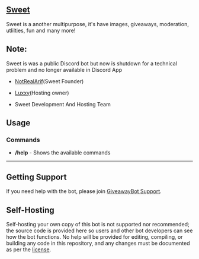 
## [Sweet](https://discord.gg/K4jgjyxb)

Sweet is a another multipurpose, it's have images, giveaways, moderation, utlilties, fun and many more!

## Note:

Sweet is was a public Discord bot but now is shutdown for a technical problem and no longer available in Discord App

- [NotRealArif](https://github.com/NotRealArif)(Sweet Founder)
- [Luxxy](https://github.com/Luxxy-GF)(Hosting owner)

- Sweet Development And Hosting Team

## Usage
### Commands  
* **/help** - Shows the available commands
---

## Getting Support
If you need help with the bot, please join [GiveawayBot Support](https://discord.gg/K4jgjyxb).

## Self-Hosting
Self-hosting your own copy of this bot is not supported nor recommended; the source code is provided here so users and other bot developers can see how the bot functions. No help will be provided for editing, compiling, or building any code in this repository, and any changes must be documented as per the [license](https://github.com/NotRealArif/Sweet-Discord-Bot/blob/main/LICENSE).
